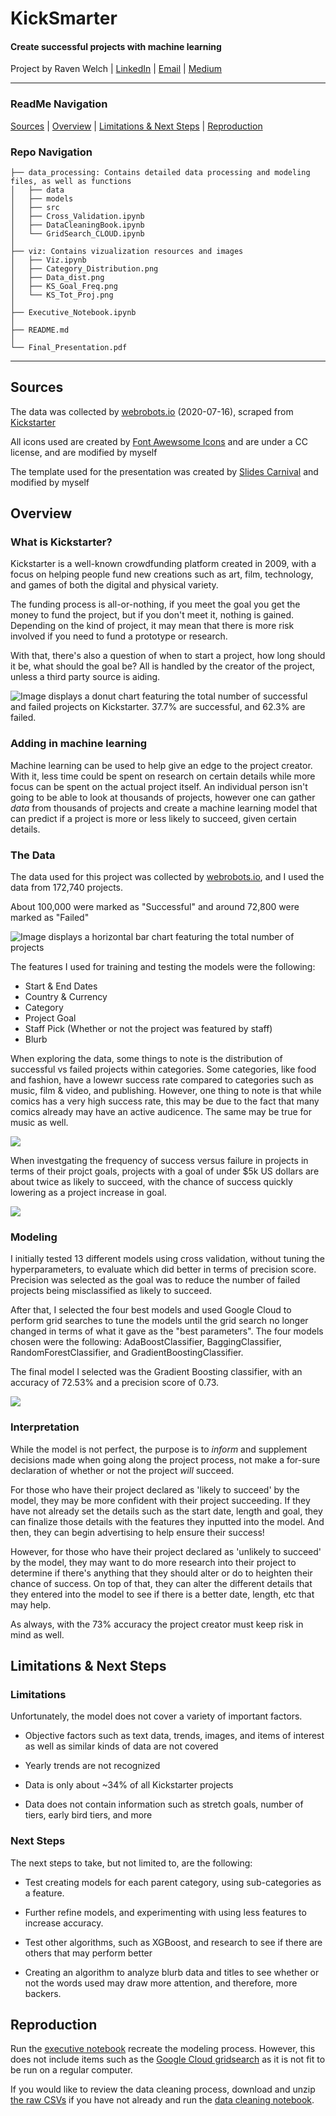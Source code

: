# KickSmarter
#### Create successful projects with machine learning

Project by Raven Welch | [LinkedIn](https://www.linkedin.com/) | [Email](mailto:ravennhwelch@gmail.com) | [Medium](https://medium.com/@ravenwelch)

---

### ReadMe Navigation
[Sources](#Sources) | [Overview](#overview) | [Limitations & Next Steps](#limitations--next-steps) | [Reproduction](#reproduction)

### Repo Navigation
```
├── data_processing: Contains detailed data processing and modeling files, as well as functions 
│   ├── data
│   ├── models
│   ├── src
│   ├── Cross_Validation.ipynb
│   ├── DataCleaningBook.ipynb
│   └── GridSearch_CLOUD.ipynb
│
├── viz: Contains vizualization resources and images
│   ├── Viz.ipynb
│   ├── Category_Distribution.png
│   ├── Data_dist.png
│   ├── KS_Goal_Freq.png
│   └── KS_Tot_Proj.png
│
├── Executive_Notebook.ipynb
│
├── README.md
│
└── Final_Presentation.pdf
```
---

## Sources

The data was collected by [webrobots.io](https://webrobots.io/kickstarter-datasets/) (2020-07-16), scraped from [Kickstarter](https://www.kickstarter.com/)

All icons used are created by [Font Awewsome Icons](https://fontawesome.com/license/free) and are under a CC license, and are modified by myself

The template used for the presentation was created by [Slides Carnival](https://www.slidescarnival.com/) and modified by myself

## Overview

### What is Kickstarter?

Kickstarter is a well-known crowdfunding platform created in 2009, with a focus on helping people fund new creations such as art, film, technology, and games of both the digital and physical variety.

The funding process is all-or-nothing, if you meet the goal you get the money to fund the project, but if you don't meet it, nothing is gained. Depending on the kind of project, it may mean that there is more risk involved if you need to fund a prototype or research. 

With that, there's also a question of when to start a project, how long should it be, what should the goal be? All is handled by the creator of the project, unless a third party source is aiding. 

![Image displays a donut chart featuring the total number of successful and failed projects on Kickstarter. 37.7% are successful, and 62.3% are failed. ](viz/KS_Tot_Proj.png)

### Adding in machine learning

Machine learning can be used to help give an edge to the project creator. With it, less time could be spent on research on certain details while more focus can be spent on the actual project itself. An individual person isn't going to be able to look at thousands of projects, however one can gather _data_ from thousands of projects and create a machine learning model that can predict if a project is more or less likely to succeed, given certain details.

### The Data

The data used for this project was collected by [webrobots.io](https://webrobots.io/kickstarter-datasets/), and I used the data from 172,740 projects. 

About 100,000 were marked as "Successful" and around 72,800 were marked as "Failed"

![Image displays a horizontal bar chart featuring the total number of projects](viz/data.png)

The features I used for training and testing the models were the following:
- Start & End Dates 
- Country & Currency
- Category
- Project Goal
- Staff Pick (Whether or not the project was featured by staff) 
- Blurb

When exploring the data, some things to note is the distribution of successful vs failed projects within categories. Some categories, like food and fashion, have a lowewr success rate compared to categories such as music, film & video, and publishing. However, one thing to note is that while comics has a very high success rate, this may be due to the fact that many comics already may have an active audicence. The same may be true for music as well. 

![](viz/Category_Distribution.png)

When investgating the frequency of success versus failure in projects in terms of their projct goals, projects with a goal of under $5k US dollars are about twice as likely to succeed, with the chance of success quickly lowering as a project increase in goal.

![](viz/KS_Goal_Freq.png)

### Modeling

I initially tested 13 different models using cross validation, without tuning the hyperparameters, to evaluate which did better in terms of precision score. Precision was selected as the goal was to reduce the number of failed projects being misclassified as likely to succeed. 

After that, I selected the four best models and used Google Cloud to perform grid searches to tune the models until the grid search no longer changed in terms of what it gave as the "best parameters". The four models chosen were the following: AdaBoostClassifier, BaggingClassifier, RandomForestClassifier, and GradientBoostingClassifier. 

The final model I selected was the Gradient Boosting classifier, with an accuracy of 72.53% and a precision score of 0.73.

![](viz/model_results.png)

### Interpretation 

While the model is not perfect, the purpose is to _inform_ and supplement decisions made when going along the project process, not make a for-sure declaration of whether or not the project _will_ succeed.

For those who have their project declared as 'likely to succeed' by the model, they may be more confident with their project succeeding. If they have not already set the details such as the start date, length and goal, they can finalize those details with the features they inputted into the model. And then, they can begin advertising to help ensure their success!

However, for those who have their project declared as 'unlikely to succeed' by the model, they may want to do more research into their project to determine if there's anything that they should alter or do to heighten their chance of success. On top of that, they can alter the different details that they entered into the model to see if there is a better date, length, etc that may help.

As always, with the 73% accuracy the project creator must keep risk in mind as well.

## Limitations & Next Steps

### Limitations

Unfortunately, the model does not cover a variety of important factors.
- Objective factors such as text data, trends, images, and items of interest as well as similar kinds of data are not covered 

- Yearly trends are not recognized

- Data is only about ~34% of all Kickstarter projects 

- Data does not contain information such as stretch goals, number of tiers, early bird tiers, and more 

### Next Steps

The next steps to take, but not limited to, are the following: 

- Test creating models for each parent category, using sub-categories as a feature.

- Further refine models, and experimenting with using less features to increase accuracy.

- Test other algorithms, such as XGBoost, and research to see if there are others that may perform better

- Creating an algorithm to analyze blurb data and titles to see whether or not the words used may draw more attention, and therefore, more backers. 

## Reproduction

Run the [executive notebook](Executive_Notebook.ipynb) recreate the modeling process. However, this does not include items such as the [Google Cloud gridsearch]('data_processing/GridSearch_CLOUD.ipynb') as it is not fit to be run on a regular computer.

If you would like to review the data cleaning process, download and unzip [the raw CSVs](https://drive.google.com/file/d/1R95VR0kpbABkCy8f_CO5pJPikeaudo2H/view?usp=sharing) if you have not already and run the [data cleaning notebook]('data_processing/DataCleaningBook.ipynb'). 

